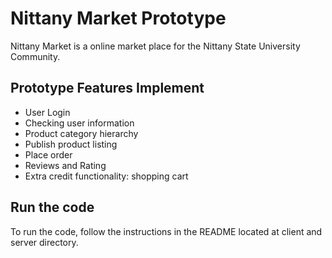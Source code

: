 # Nittany Market Prototype

Nittany Market is a online market place for the Nittany State University Community.  

## Prototype Features Implement 

- User Login 
-  Checking user information 
- Product category hierarchy
- Publish product listing 
- Place order
- Reviews and Rating
- Extra credit functionality: shopping cart 


## Run the code

To run the code, follow the instructions in the README located at client and server directory.